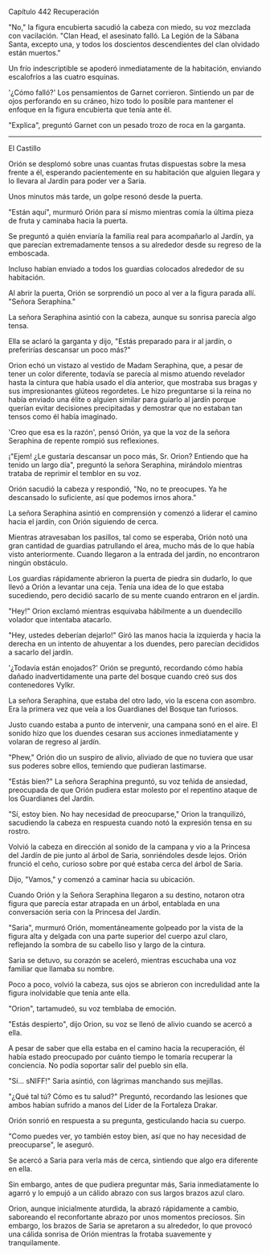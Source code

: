 
Capítulo 442 Recuperación

"No," la figura encubierta sacudió la cabeza con miedo, su voz mezclada con vacilación. "Clan Head, el asesinato falló. La Legión de la Sábana Santa, excepto una, y todos los doscientos descendientes del clan olvidado están muertos."

Un frío indescriptible se apoderó inmediatamente de la habitación, enviando escalofríos a las cuatro esquinas.

'¿Cómo falló?' Los pensamientos de Garnet corrieron. Sintiendo un par de ojos perforando en su cráneo, hizo todo lo posible para mantener el enfoque en la figura encubierta que tenía ante él.

"Explica", preguntó Garnet con un pesado trozo de roca en la garganta.

---

El Castillo

Orión se desplomó sobre unas cuantas frutas dispuestas sobre la mesa frente a él, esperando pacientemente en su habitación que alguien llegara y lo llevara al Jardín para poder ver a Saria.

Unos minutos más tarde, un golpe resonó desde la puerta.

"Están aquí", murmuró Orión para sí mismo mientras comía la última pieza de fruta y caminaba hacia la puerta.

Se preguntó a quién enviaría la familia real para acompañarlo al Jardín, ya que parecían extremadamente tensos a su alrededor desde su regreso de la emboscada.

Incluso habían enviado a todos los guardias colocados alrededor de su habitación.

Al abrir la puerta, Orión se sorprendió un poco al ver a la figura parada allí. "Señora Seraphina."

La señora Seraphina asintió con la cabeza, aunque su sonrisa parecía algo tensa.

Ella se aclaró la garganta y dijo, "Estás preparado para ir al jardín, o preferirías descansar un poco más?"

Orion echó un vistazo al vestido de Madam Seraphina, que, a pesar de tener un color diferente, todavía se parecía al mismo atuendo revelador hasta la cintura que había usado el día anterior, que mostraba sus bragas y sus impresionantes glúteos regordetes. Le hizo preguntarse si la reina no había enviado una élite o alguien similar para guiarlo al jardín porque querían evitar decisiones precipitadas y demostrar que no estaban tan tensos como él había imaginado.

'Creo que esa es la razón', pensó Orión, ya que la voz de la señora Seraphina de repente rompió sus reflexiones.

¡"Ejem! ¿Le gustaría descansar un poco más, Sr. Orion? Entiendo que ha tenido un largo día", preguntó la señora Seraphina, mirándolo mientras trataba de reprimir el temblor en su voz.

Orión sacudió la cabeza y respondió, "No, no te preocupes. Ya he descansado lo suficiente, así que podemos irnos ahora."

La señora Seraphina asintió en comprensión y comenzó a liderar el camino hacia el jardín, con Orión siguiendo de cerca.

Mientras atravesaban los pasillos, tal como se esperaba, Orión notó una gran cantidad de guardias patrullando el área, mucho más de lo que había visto anteriormente. Cuando llegaron a la entrada del jardín, no encontraron ningún obstáculo.

Los guardias rápidamente abrieron la puerta de piedra sin dudarlo, lo que llevó a Orión a levantar una ceja. Tenía una idea de lo que estaba sucediendo, pero decidió sacarlo de su mente cuando entraron en el jardín.

"Hey!" Orion exclamó mientras esquivaba hábilmente a un duendecillo volador que intentaba atacarlo.

"Hey, ustedes deberían dejarlo!" Giró las manos hacia la izquierda y hacia la derecha en un intento de ahuyentar a los duendes, pero parecían decididos a sacarlo del jardín.

'¿Todavía están enojados?' Orión se preguntó, recordando cómo había dañado inadvertidamente una parte del bosque cuando creó sus dos contenedores Vylkr.

La señora Seraphina, que estaba del otro lado, vio la escena con asombro. Era la primera vez que veía a los Guardianes del Bosque tan furiosos.

Justo cuando estaba a punto de intervenir, una campana sonó en el aire. El sonido hizo que los duendes cesaran sus acciones inmediatamente y volaran de regreso al jardín.

"Phew," Orión dio un suspiro de alivio, aliviado de que no tuviera que usar sus poderes sobre ellos, temiendo que pudieran lastimarse.

"Estás bien?" La señora Seraphina preguntó, su voz teñida de ansiedad, preocupada de que Orión pudiera estar molesto por el repentino ataque de los Guardianes del Jardín.

"Sí, estoy bien. No hay necesidad de preocuparse," Orion la tranquilizó, sacudiendo la cabeza en respuesta cuando notó la expresión tensa en su rostro.

Volvió la cabeza en dirección al sonido de la campana y vio a la Princesa del Jardín de pie junto al árbol de Saria, sonriéndoles desde lejos. Orión frunció el ceño, curioso sobre por qué estaba cerca del árbol de Saria.

Dijo, "Vamos," y comenzó a caminar hacia su ubicación.

Cuando Orión y la Señora Seraphina llegaron a su destino, notaron otra figura que parecía estar atrapada en un árbol, entablada en una conversación seria con la Princesa del Jardín.

"Saria", murmuró Orión, momentáneamente golpeado por la vista de la figura alta y delgada con una parte superior del cuerpo azul claro, reflejando la sombra de su cabello liso y largo de la cintura.

Saria se detuvo, su corazón se aceleró, mientras escuchaba una voz familiar que llamaba su nombre.

Poco a poco, volvió la cabeza, sus ojos se abrieron con incredulidad ante la figura inolvidable que tenía ante ella.

"Orion", tartamudeó, su voz temblaba de emoción.

"Estás despierto", dijo Orion, su voz se llenó de alivio cuando se acercó a ella.

A pesar de saber que ella estaba en el camino hacia la recuperación, él había estado preocupado por cuánto tiempo le tomaría recuperar la conciencia. No podía soportar salir del pueblo sin ella.

"Sí... sNIFF!" Saria asintió, con lágrimas manchando sus mejillas.

"¿Qué tal tú? Cómo es tu salud?" Preguntó, recordando las lesiones que ambos habían sufrido a manos del Líder de la Fortaleza Drakar.

Orión sonrió en respuesta a su pregunta, gesticulando hacia su cuerpo.

"Como puedes ver, yo también estoy bien, así que no hay necesidad de preocuparse", le aseguró.

Se acercó a Saria para verla más de cerca, sintiendo que algo era diferente en ella.

Sin embargo, antes de que pudiera preguntar más, Saria inmediatamente lo agarró y lo empujó a un cálido abrazo con sus largos brazos azul claro.

Orion, aunque inicialmente aturdida, la abrazó rápidamente a cambio, saboreando el reconfortante abrazo por unos momentos preciosos. Sin embargo, los brazos de Saria se apretaron a su alrededor, lo que provocó una cálida sonrisa de Orión mientras la frotaba suavemente y tranquilamente.
